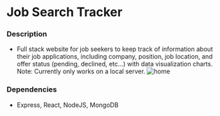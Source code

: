 # Job Search Tracker

### Description

* Full stack website for job seekers to keep track of information about their job applications, including company, position, job location, and offer status (pending, declined, etc...) with data visualization charts. Note: Currently only works on a local server.
![home](/images/home.png)

### Dependencies

* Express, React, NodeJS, MongoDB


